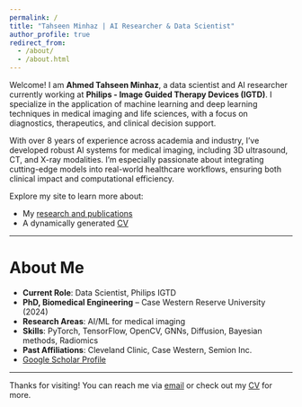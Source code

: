 ```yaml
---
permalink: /
title: "Tahseen Minhaz | AI Researcher & Data Scientist"
author_profile: true
redirect_from:
  - /about/
  - /about.html
---
```


Welcome! I am **Ahmed Tahseen Minhaz**, a data scientist and AI researcher currently working at **Philips - Image Guided Therapy Devices (IGTD)**. I specialize in the application of machine learning and deep learning techniques in medical imaging and life sciences, with a focus on diagnostics, therapeutics, and clinical decision support.

With over 8 years of experience across academia and industry, I’ve developed robust AI systems for medical imaging, including 3D ultrasound, CT, and X-ray modalities. I’m especially passionate about integrating cutting-edge models into real-world healthcare workflows, ensuring both clinical impact and computational efficiency.

Explore my site to learn more about:
- My [research and publications](./publications/)
- A dynamically generated [CV](./cv/)

---

<!-- A data-driven personal website
======

All of this content is managed through structured Markdown files — making it clean, portable, and easy to version control. For example, I use CSV-to-Markdown generators to keep publication and talk lists up to date, and all assets (PDFs, datasets, images) are stored in the repository for full reproducibility and transparency.

If you’re an academic, researcher, or professional looking to set up your own site, I recommend forking [this template](https://github.com/academicpages/academicpages.github.io) and modifying it to suit your needs — no ads, and no cost.

---

Tools and capabilities supported
======

This template supports popular visualization and rendering tools:
- 📐 **MathJax** for equations  
- 📊 **Plotly** for interactive plots  
- 🔄 **Mermaid** for diagrams  

Additionally, scripts such as [talkmap.ipynb](https://github.com/academicpages/academicpages.github.io/blob/master/talkmap.ipynb) allow you to analyze metadata (e.g., where you’ve presented talks), turning structured YAML front-matter into rich visualizations.

--- -->

About Me
======

- **Current Role**: Data Scientist, Philips IGTD  
- **PhD, Biomedical Engineering** – Case Western Reserve University (2024)  
- **Research Areas**: AI/ML for medical imaging 
- **Skills**: PyTorch, TensorFlow, OpenCV, GNNs, Diffusion, Bayesian methods, Radiomics  
- **Past Affiliations**: Cleveland Clinic, Case Western, Semion Inc.  
- [Google Scholar Profile](https://scholar.google.com/citations?user=RCw6ZF4AAAAJ)

---

Thanks for visiting! You can reach me via [email](mailto:tahseenminhaz92@gmail.com) or check out my [CV](./cv/) for more.
